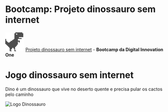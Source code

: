 
# Bootcamp: Projeto dinossauro sem internet

### 


![Logo Dinossauro](https://github.com/artstar10/Dio/blob/master/philips/jogo-do-dinossauro-sem-intenet/dino-game/dino.png "Logo") [Projeto dinossauro sem internet](https://github.com/artstar10/Dio/tree/master/philips/)  - **Bootcamp da Digital Innovation One**


# Jogo dinossauro sem internet
Dino é um dinossauro que vive no deserto quente e precisa pular os cactos pelo caminho

![Logo Dinossauro](https://i0.wp.com/gizmodo.uol.com.br/wp-content/blogs.dir/8/files/2018/09/dino-chrome.gif?resize=480%2C152&ssl=1 "Logo")
